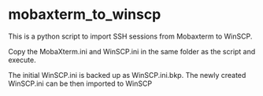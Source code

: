 # mobaxterm_to_winscp

This is a python script to import SSH sessions from Mobaxterm to WinSCP.

Copy the MobaXterm.ini and WinSCP.ini in the same folder as the script and execute.

The initial WinSCP.ini is backed up as WinSCP.ini.bkp.
The newly created WinSCP.ini can be then imported to WinSCP
